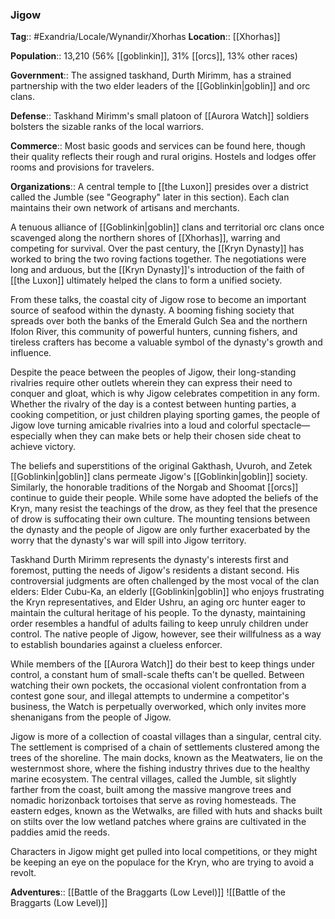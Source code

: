 ### Jigow
**Tag**:: #Exandria/Locale/Wynandir/Xhorhas
**Location**:: [[Xhorhas]]

**Population**:: 13,210 (56% [[goblinkin]], 31% [[orcs]], 13% other races)

**Government**:: The assigned taskhand, Durth Mirimm, has a strained partnership with the two elder leaders of the [[Goblinkin|goblin]] and orc clans.

**Defense**:: Taskhand Mirimm's small platoon of [[Aurora Watch]] soldiers bolsters the sizable ranks of the local warriors.

**Commerce**:: Most basic goods and services can be found here, though their quality reflects their rough and rural origins. Hostels and lodges offer rooms and provisions for travelers.

**Organizations**:: A central temple to [[the Luxon]] presides over a district called the Jumble (see "Geography" later in this section). Each clan maintains their own network of artisans and merchants.

A tenuous alliance of [[Goblinkin|goblin]] clans and territorial orc clans once scavenged along the northern shores of [[Xhorhas]], warring and competing for survival. Over the past century, the [[Kryn Dynasty]] has worked to bring the two roving factions together. The negotiations were long and arduous, but the [[Kryn Dynasty]]'s introduction of the faith of [[the Luxon]] ultimately helped the clans to form a unified society.

From these talks, the coastal city of Jigow rose to become an important source of seafood within the dynasty. A booming fishing society that spreads over both the banks of the Emerald Gulch Sea and the northern Ifolon River, this community of powerful hunters, cunning fishers, and tireless crafters has become a valuable symbol of the dynasty's growth and influence.

Despite the peace between the peoples of Jigow, their long-standing rivalries require other outlets wherein they can express their need to conquer and gloat, which is why Jigow celebrates competition in any form. Whether the rivalry of the day is a contest between hunting parties, a cooking competition, or just children playing sporting games, the people of Jigow love turning amicable rivalries into a loud and colorful spectacle—especially when they can make bets or help their chosen side cheat to achieve victory.

The beliefs and superstitions of the original Gakthash, Uvuroh, and Zetek [[Goblinkin|goblin]] clans permeate Jigow's [[Goblinkin|goblin]] society. Similarly, the honorable traditions of the Norgab and Shoomat [[orcs]] continue to guide their people. While some have adopted the beliefs of the Kryn, many resist the teachings of the drow, as they feel that the presence of drow is suffocating their own culture. The mounting tensions between the dynasty and the people of Jigow are only further exacerbated by the worry that the dynasty's war will spill into Jigow territory.

Taskhand Durth Mirimm represents the dynasty's interests first and foremost, putting the needs of Jigow's residents a distant second. His controversial judgments are often challenged by the most vocal of the clan elders: Elder Cubu-Ka, an elderly [[Goblinkin|goblin]] who enjoys frustrating the Kryn representatives, and Elder Ushru, an aging orc hunter eager to maintain the cultural heritage of his people. To the dynasty, maintaining order resembles a handful of adults failing to keep unruly children under control. The native people of Jigow, however, see their willfulness as a way to establish boundaries against a clueless enforcer.

While members of the [[Aurora Watch]] do their best to keep things under control, a constant hum of small-scale thefts can't be quelled. Between watching their own pockets, the occasional violent confrontation from a contest gone sour, and illegal attempts to undermine a competitor's business, the Watch is perpetually overworked, which only invites more shenanigans from the people of Jigow.

Jigow is more of a collection of coastal villages than a singular, central city. The settlement is comprised of a chain of settlements clustered among the trees of the shoreline. The main docks, known as the Meatwaters, lie on the westernmost shore, where the fishing industry thrives due to the healthy marine ecosystem. The central villages, called the Jumble, sit slightly farther from the coast, built among the massive mangrove trees and nomadic horizonback tortoises that serve as roving homesteads. The eastern edges, known as the Wetwalks, are filled with huts and shacks built on stilts over the low wetland patches where grains are cultivated in the paddies amid the reeds.

Characters in Jigow might get pulled into local competitions, or they might be keeping an eye on the populace for the Kryn, who are trying to avoid a revolt.

**Adventures**:: [[Battle of the Braggarts (Low Level)]]
![[Battle of the Braggarts (Low Level)]]